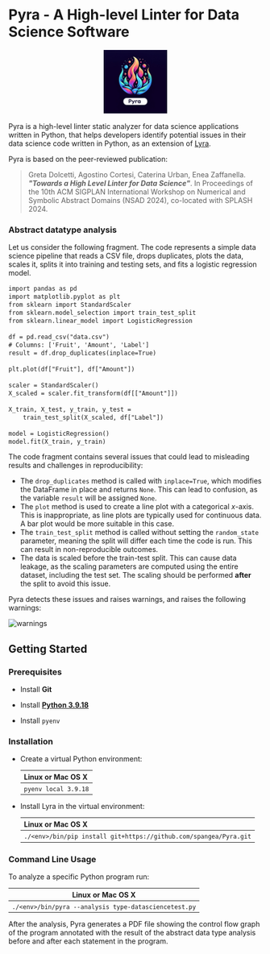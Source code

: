 # Pyra - A High-level Linter for Data Science Software

<p align="center">
  <img src ="https://github.com/spangea/Pyra/blob/datascience/logo.jpeg" width="25%"/>
</p>

Pyra is a high-level linter static analyzer for data science applications written in Python, that helps developers identify potential issues in their data science code written in Python, as an extension of [Lyra](https://github.com/caterinaurban/Lyra).

Pyra is based on the peer-reviewed publication:
> Greta Dolcetti, Agostino Cortesi, Caterina Urban, Enea Zaffanella. _**"Towards a High Level Linter for Data Science"**_. In Proceedings of the 10th ACM SIGPLAN International Workshop on Numerical and Symbolic Abstract Domains (NSAD 2024), co-located with SPLASH 2024.


### Abstract datatype analysis

Let us consider the following fragment. The code represents a simple data science pipeline that reads a CSV file, drops duplicates, plots the data, scales it, splits it into training and testing sets, and fits a logistic regression model.
```
import pandas as pd
import matplotlib.pyplot as plt
from sklearn import StandardScaler
from sklearn.model_selection import train_test_split
from sklearn.linear_model import LogisticRegression

df = pd.read_csv("data.csv")
# Columns: ['Fruit', 'Amount', 'Label']
result = df.drop_duplicates(inplace=True)

plt.plot(df["Fruit"], df["Amount"])

scaler = StandardScaler()
X_scaled = scaler.fit_transform(df[["Amount"]])

X_train, X_test, y_train, y_test =
    train_test_split(X_scaled, df["Label"])

model = LogisticRegression()
model.fit(X_train, y_train)
```

The code fragment contains several issues that could lead to misleading results and challenges in reproducibility:

- The `drop_duplicates` method is called with `inplace=True`, which modifies the DataFrame in place and returns `None`. This can lead to confusion, as the variable `result` will be assigned `None`.
- The `plot` method is used to create a line plot with a categorical *x*-axis. This is inappropriate, as line plots are typically used for continuous data. A bar plot would be more suitable in this case.
- The `train_test_split` method is called without setting the `random_state` parameter, meaning the split will differ each time the code is run. This can result in non-reproducible outcomes.
- The data is scaled before the train-test split. This can cause data leakage, as the scaling parameters are computed using the entire dataset, including the test set. The scaling should be performed **after** the split to avoid this issue.

Pyra detects these issues and raises warnings, and raises the following warnings:

![warnings](https://github.com/user-attachments/assets/6c11faed-2bdb-4648-94a3-2f8e33295d69)

## Getting Started 

### Prerequisites

* Install **Git**

* Install [**Python 3.9.18**](http://www.python.org/)

* Install ``pyenv``

### Installation

* Create a virtual Python environment:

    | Linux or Mac OS X                     |
    | ------------------------------------- |
    | `pyenv local 3.9.18` |

* Install Lyra in the virtual environment:

    | Linux or Mac OS X                                                       |
    | ----------------------------------------------------------------------- |
    | `./<env>/bin/pip install git+https://github.com/spangea/Pyra.git` | 
    
### Command Line Usage

To analyze a specific Python program run:

   | Linux or Mac OS X                            |
   | ---------------------------------------------|
   | `./<env>/bin/pyra --analysis type-datasciencetest.py` | 

   
After the analysis, Pyra generates a PDF file showing the control flow graph of the program
annotated with the result of the abstract data type analysis before and after each statement in the program. 

